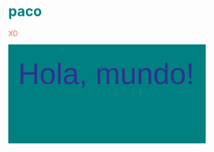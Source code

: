 # paco
<span class="a">XD</span>

![Hola mundo](./READMEassets/SVG/foo.svg)

<style>
    h1{
    color:teal
    }
    .a{
        color: tomato;
    }
</style>